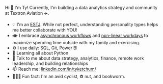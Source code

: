 Hi 👋 I'm Ty! Currently, I'm building a data analytics strategy and community at Textron Aviation ✈️.

* 💡 I'm an [ESTJ](https://www.16personalities.com/estj-personality). While not perfect, understanding personality types helps me better collaborate with YOU!
* 👪 I embrace [asynchronous workflows](https://about.gitlab.com/company/culture/all-remote/asynchronous/) and [non-linear workdays](https://about.gitlab.com/company/culture/all-remote/non-linear-workday/) to maximize spending time outside with my family and exercising.
* ⚙️ I use daily: SQL, Git, Power BI
* 🌱 Learning all about Python
* 💬 Talk to me about data strategy, analytics, finance, remote work leadership, and building relationships
* 📫 Reach me: [linkedin.com/in/tyketchum/](https://www.linkedin.com/in/tyketchum/)
* 🚴🏽‍♂️ Fun fact: I'm an avid cyclist, ⚽ nut, and bookworm.
<!--
**tyketch/tyketch** is a ✨ _special_ ✨ repository because its `README.md` (this file) appears on your GitHub profile.

Here are some ideas to get you started:

- 🔭 I’m currently working on ...
- 🌱 I’m currently learning ...
- 👯 I’m looking to collaborate on ...
- 🤔 I’m looking for help with ...
- 💬 Ask me about ...
- 📫 How to reach me: ...
- 😄 Pronouns: ...
- ⚡ Fun fact: ...
-->
